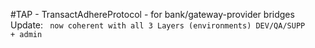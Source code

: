 #TAP - TransactAdhereProtocol - for bank/gateway-provider bridges
Update: <CODE> now coherent with all 3 Layers (environments) DEV/QA/SUPP + admin 
